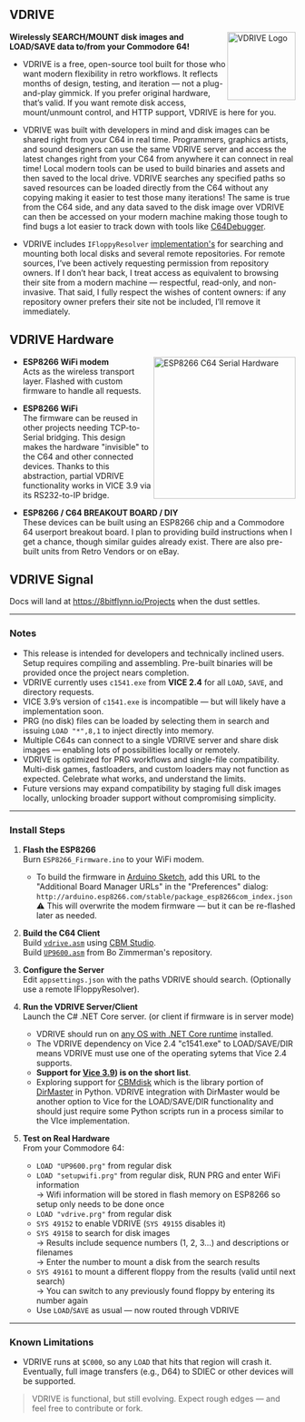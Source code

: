 ## VDRIVE
<img src="https://8bitflynn.io/Resources/Images/VDRIVE.png" alt="VDRIVE Logo" width="120" align="right"/>

**Wirelessly SEARCH/MOUNT disk images and LOAD/SAVE data to/from your Commodore 64!**

- VDRIVE is a free, open-source tool built for those who want modern flexibility in retro workflows. It reflects months of design, testing, and iteration — not a plug-and-play gimmick. If you prefer original hardware, that’s valid. If you want remote disk access, mount/unmount control, and HTTP support, VDRIVE is here for you.
  
- VDRIVE was built with developers in mind and disk images can be shared right from your C64 in real time. Programmers, graphics artists, and sound designers can use the same VDRIVE server and access the latest changes right from your C64 from anywhere it can connect in real time! Local modern tools can be used to build binaries and assets and then saved to the local drive. VDRIVE searches any specified paths so saved resources can be loaded directly from the C64 without any copying making it easier to test those many iterations! The same is true from the C64 side, and any data saved to the disk image over VDRIVE can then be accessed on your modern machine making those tough to find bugs a lot easier to track down with tools like <a href="https://sourceforge.net/projects/c64-debugger/" target="_blank">C64Debugger</a>.

- VDRIVE includes `IFloppyResolver` <a href="https://github.com/8bitflynn/VDRIVE/tree/master/VDRIVE/Floppy" target="_blank">implementation's</a> for searching and mounting both local disks and several remote repositories. For remote sources, I’ve been actively requesting permission from repository owners. If I don’t hear back, I treat access as equivalent to browsing their site from a modern machine — respectful, read-only, and non-invasive. That said, I fully respect the wishes of content owners: if any repository owner prefers their site not be included, I’ll remove it immediately.

## VDRIVE Hardware

<img src="https://8bitflynn.io/Resources/Images/ESP8266_C64_SerialHardware.jpg" alt="ESP8266 C64 Serial Hardware" width="250" align="right"/>

- **ESP8266 WiFi modem**  
  Acts as the wireless transport layer. Flashed with custom firmware to handle all requests.

- **ESP8266 WiFi**  
  The firmware can be reused in other projects needing TCP-to-Serial bridging. This design makes the hardware "invisible" to the C64 and other connected devices. Thanks to this abstraction, partial VDRIVE functionality works in VICE 3.9 via its RS232-to-IP bridge.

- **ESP8266 / C64 BREAKOUT BOARD / DIY**  
  These devices can be built using an ESP8266 chip and a Commodore 64 userport breakout board. I plan to providing build instructions when I get a chance, though similar guides already exist. There are also pre-built units from Retro Vendors or on eBay. 

## VDRIVE Signal

Docs will land at <a href="https://8bitflynn.io/Projects" target="_blank">https://8bitflynn.io/Projects</a> when the dust settles.

---

### Notes

- This release is intended for developers and technically inclined users. Setup requires compiling and assembling. Pre-built binaries will be provided once the project nears completion.
- VDRIVE currently uses `c1541.exe` from **VICE 2.4** for all `LOAD`, `SAVE`, and directory requests.
- VICE 3.9’s version of `c1541.exe` is incompatible — but will likely have a implementation soon.
- PRG (no disk) files can be loaded by selecting them in search and issuing `LOAD "*",8,1` to inject directly into memory.
- Multiple C64s can connect to a single VDRIVE server and share disk images — enabling lots of possibilities locally or remotely.
- VDRIVE is optimized for PRG workflows and single-file compatibility. Multi-disk games, fastloaders, and custom loaders may not function as expected. Celebrate what works, and understand the limits.
- Future versions may expand compatibility by staging full disk images locally, unlocking broader support without compromising simplicity.

---

### Install Steps

1. **Flash the ESP8266**  
   Burn `ESP8266_Firmware.ino` to your WiFi modem. 
   - To build the firmware in [Arduino Sketch](https://www.arduino.cc/en/software/), add this URL to the "Additional Board Manager URLs" in the "Preferences" dialog:  
     `http://arduino.esp8266.com/stable/package_esp8266com_index.json`  
   ⚠️ This will overwrite the modem firmware — but it can be re-flashed later as needed.

2. **Build the C64 Client**  
   Build [`vdrive.asm`](https://github.com/8bitflynn/VDRIVE/blob/master/vdrive.asm) using [CBM Studio](https://www.ajordison.co.uk/download.html).  
   Build [`UP9600.asm`](https://github.com/bozimmerman/Zimodem/blob/master/cbm8bit/src/up9600.asm) from Bo Zimmerman's repository.

3. **Configure the Server**  
   Edit `appsettings.json` with the paths VDRIVE should search. (Optionally use a remote IFloppyResolver).

4. **Run the VDRIVE Server/Client**  
   Launch the C# .NET Core server. (or client if firmware is in server mode)
     - VDRIVE should run on <a href="https://github.com/dotnet/core/blob/main/release-notes/8.0/supported-os.md" target="_blank">any OS with .NET Core runtime</a> installed.
     - The VDRIVE dependency on Vice 2.4 "c1541.exe" to LOAD/SAVE/DIR means VDRIVE must use one of the operating sytems that Vice 2.4 supports.
     - <b>Support for <a href="https://vice-emu.sourceforge.io/index.html#download" target="_blank">Vice 3.9</a>) is on the short list</b>.
     - Exploring support for <a href="https://style64.org/cbmdisk" target="_blank">CBMdisk</a> which is the library portion of <a href="https://style64.org/dirmaster" target="_blank">DirMaster</a> in Python. VDRIVE integration with DirMaster would be another option to Vice for the LOAD/SAVE/DIR functionality and should just require some Python scripts run in a process similar to the VIce implementation.
       
5. **Test on Real Hardware**  
   From your Commodore 64:  
   - `LOAD "UP9600.prg"` from regular disk
   - `LOAD "setupwifi.prg"` from regular disk, RUN PRG and enter WiFi information    
     → Wifi information will be stored in flash memory on ESP8266 so setup only needs to be done once   
   - `LOAD "vdrive.prg"` from regular disk  
   - `SYS 49152` to enable VDRIVE (`SYS 49155` disables it)
   - `SYS 49158` to search for disk images  
     → Results include sequence numbers (1, 2, 3…) and descriptions or filenames  
     → Enter the number to mount a disk from the search results  
   - `SYS 49161` to mount a different floppy from the results (valid until next search)  
     → You can switch to any previously found floppy by entering its number again  
   - Use `LOAD`/`SAVE` as usual — now routed through VDRIVE

---

### Known Limitations

- VDRIVE runs at `$C000`, so any `LOAD` that hits that region will crash it. Eventually, full image transfers (e.g., D64) to SDIEC or other devices will be supported.

> VDRIVE is functional, but still evolving. Expect rough edges — and feel free to contribute or fork.
